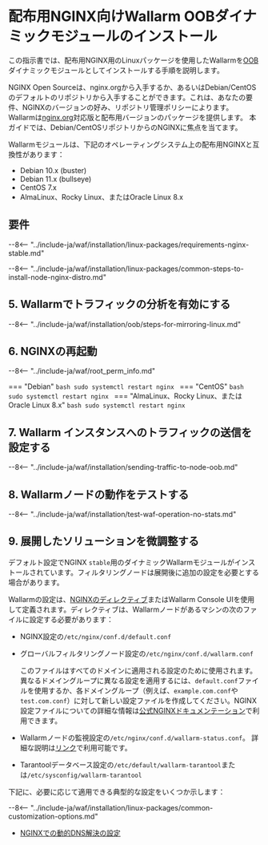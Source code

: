 [img-wl-console-users]:             ../../../../images/check-user-no-2fa.png
[wallarm-status-instr]:             ../../../../admin-en/configure-statistics-service.md
[memory-instr]:                     ../../../../admin-en/configuration-guides/allocate-resources-for-node.md
[waf-directives-instr]:             ../../../../admin-en/configure-parameters-en.md
[ptrav-attack-docs]:                ../../../../attacks-vulns-list.md#path-traversal
[attacks-in-ui-image]:           ../../../../images/admin-guides/test-attacks-quickstart.png
[waf-mode-instr]:                   ../../../../admin-en/configure-wallarm-mode.md
[logging-instr]:                    ../../../../admin-en/configure-logging.md
[proxy-balancer-instr]:             ../../../../admin-en/using-proxy-or-balancer-en.md
[process-time-limit-instr]:         ../../../../admin-en/configure-parameters-en.md#wallarm_process_time_limit
[configure-selinux-instr]:          ../../../../admin-en/configure-selinux.md
[configure-proxy-balancer-instr]:   ../../../../admin-en/configuration-guides/access-to-wallarm-api-via-proxy.md
[update-instr]:                     ../../../../updating-migrating/nginx-modules.md
[install-postanalytics-docs]:        ../../../../admin-en/installation-postanalytics-en.md
[dynamic-dns-resolution-nginx]:     ../../../../admin-en/configure-dynamic-dns-resolution-nginx.md
[waf-mode-recommendations]:          ../../../../about-wallarm/deployment-best-practices.md#follow-recommended-onboarding-steps
[ip-lists-docs]:                    ../../../../user-guides/ip-lists/overview.md
[versioning-policy]:                ../../../../updating-migrating/versioning-policy.md#version-list
[install-postanalytics-instr]:      ../../../../admin-en/installation-postanalytics-en.md
[img-node-with-several-instances]:  ../../../../images/user-guides/nodes/wallarm-node-with-two-instances.png
[img-create-wallarm-node]:      ../../../../images/user-guides/nodes/create-cloud-node.png
[nginx-custom]:                 ../../../custom/custom-nginx-version.md
[node-token]:                       ../../../../quickstart/getting-started.md#deploy-the-wallarm-filtering-node
[api-token]:                        ../../../../user-guides/settings/api-tokens.md
[wallarm-token-types]:              ../../../../user-guides/nodes/nodes.md#api-and-node-tokens-for-node-creation
[platform]:                         ../../../../installation/supported-deployment-options.md
[oob-advantages-limitations]:       ../../overview.md#advantages-and-limitations
[web-server-mirroring-examples]:    ../overview.md#examples-of-web-server-configuration-for-traffic-mirroring
[img-grouped-nodes]:                ../../../../images/user-guides/nodes/grouped-nodes.png

# 配布用NGINX向けWallarm OOBダイナミックモジュールのインストール

この指示書では、配布用NGINX用のLinuxパッケージを使用したWallarmを[OOB](../overview.md)ダイナミックモジュールとしてインストールする手順を説明します。

NGINX Open Sourceは、nginx.orgから入手するか、あるいはDebian/CentOSのデフォルトのリポジトリから入手することができます。これは、あなたの要件、NGINXのバージョンの好み、リポジトリ管理ポリシーによります。 Wallarmは[nginx.org](nginx-stable.md)対応版と配布用バージョンのパッケージを提供します。 本ガイドでは、Debian/CentOSリポジトリからのNGINXに焦点を当てます。

Wallarmモジュールは、下記のオペレーティングシステム上の配布用NGINXと互換性があります：

* Debian 10.x (buster)
* Debian 11.x (bullseye)
* CentOS 7.x
* AlmaLinux、Rocky Linux、またはOracle Linux 8.x

## 要件

--8<-- "../include-ja/waf/installation/linux-packages/requirements-nginx-stable.md"

--8<-- "../include-ja/waf/installation/linux-packages/common-steps-to-install-node-nginx-distro.md"

## 5. Wallarmでトラフィックの分析を有効にする

--8<-- "../include-ja/waf/installation/oob/steps-for-mirroring-linux.md"

## 6. NGINXの再起動

--8<-- "../include-ja/waf/root_perm_info.md"

=== "Debian"
    ```bash
    sudo systemctl restart nginx
    ```
=== "CentOS"
    ```bash
    sudo systemctl restart nginx
    ```
=== "AlmaLinux、Rocky Linux、またはOracle Linux 8.x"
    ```bash
    sudo systemctl restart nginx
    ```

## 7. Wallarm インスタンスへのトラフィックの送信を設定する

--8<-- "../include-ja/waf/installation/sending-traffic-to-node-oob.md"

## 8. Wallarmノードの動作をテストする

--8<-- "../include-ja/waf/installation/test-waf-operation-no-stats.md"

## 9. 展開したソリューションを微調整する

デフォルト設定でNGINX `stable`用のダイナミックWallarmモジュールがインストールされています。フィルタリングノードは展開後に追加の設定を必要とする場合があります。

Wallarmの設定は、[NGINXのディレクティブ](../../../../admin-en/configure-parameters-en.md)またはWallarm Console UIを使用して定義されます。ディレクティブは、Wallarmノードがあるマシンの次のファイルに設定する必要があります：

* NGINX設定の`/etc/nginx/conf.d/default.conf`
* グローバルフィルタリングノード設定の`/etc/nginx/conf.d/wallarm.conf`

    このファイルはすべてのドメインに適用される設定のために使用されます。異なるドメイングループに異なる設定を適用するには、`default.conf`ファイルを使用するか、各ドメイングループ（例えば、`example.com.conf`や`test.com.conf`）に対して新しい設定ファイルを作成してください。NGINX設定ファイルについての詳細な情報は[公式NGINXドキュメンテーション](https://nginx.org/en/docs/beginners_guide.html)で利用できます。
* Wallarmノードの監視設定の`/etc/nginx/conf.d/wallarm-status.conf`。 詳細な説明は[リンク][wallarm-status-instr]で利用可能です。
* Tarantoolデータベース設定の`/etc/default/wallarm-tarantool`または`/etc/sysconfig/wallarm-tarantool`

下記に、必要に応じて適用できる典型的な設定をいくつか示します：

--8<-- "../include-ja/waf/installation/linux-packages/common-customization-options.md"

* [NGINXでの動的DNS解決の設定][dynamic-dns-resolution-nginx]
